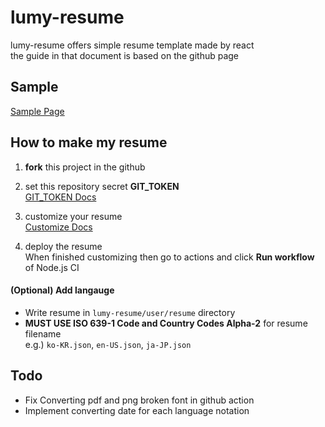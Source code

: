 # lumy-resume
lumy-resume offers simple resume template made by react  
the guide in that document is based on the github page

## Sample
[Sample Page](https://lumyjuwon.github.io/lumy-resume/sample/)

## How to make my resume

1. **fork** this project in the github  

2. set this repository secret **GIT_TOKEN**  
[GIT_TOKEN Docs](https://github.com/lumyjuwon/lumy-resume/blob/master/docs/CUSTOMIZE.md)
   
1. customize your resume  
[Customize Docs](https://github.com/lumyjuwon/lumy-resume/blob/master/docs/GIT_TOKEN.md)

1. deploy the resume  
When finished customizing then go to actions and click **Run workflow** of Node.js CI

#### (Optional) Add langauge
- Write resume in `lumy-resume/user/resume` directory
- **MUST USE ISO 639-1 Code and Country Codes Alpha-2** for resume filename  
e.g.) `ko-KR.json`, `en-US.json`, `ja-JP.json`

## Todo
- Fix Converting pdf and png broken font in github action
- Implement converting date for each language notation
